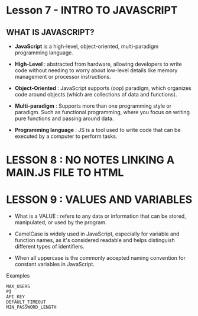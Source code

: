 # Lesson 7 - INTRO TO JAVASCRIPT

## WHAT IS JAVASCRIPT?
* **JavaScript** is a high-level, object-oriented, multi-paradigm programming language.

* **High-Level** : abstracted from hardware, allowing developers to write code without needing to worry about low-level details like memory management or processor instructions.

* **Object-Oriented** : JavaScript supports (oop) paradigm, which organizes code around objects (which are collections of data and functions).

* **Multi-paradigm** : Supports more than one programming style or paradigm.  Such as functional programming, where you focus on writing pure functions and passing around data.

* **Programming language** : JS is a tool used to write code that can be executed by a computer to perform tasks.

# LESSON 8 : NO NOTES LINKING A MAIN.JS FILE TO HTML

# LESSON 9 : VALUES AND VARIABLES

* What is a VALUE : refers to any data or information that can be stored, manipulated, or used by the program.

* CamelCase is widely used in JavaScript, especially for variable and function names, as it's considered readable and helps distinguish different types of identifiers.

* When all uppercase is the commonly accepted naming convention for constant variables in JavaScript. 

Examples
```
MAX_USERS
PI
API_KEY
DEFAULT_TIMEOUT
MIN_PASSWORD_LENGTH
```